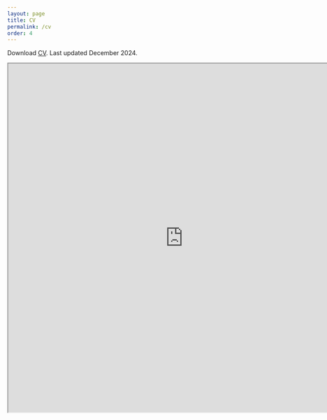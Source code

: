 ```yaml
---
layout: page
title: CV
permalink: /cv
order: 4
---
```


Download [CV](/files/CV-25.pdf). Last updated December 2024.   
<iframe src="https://justaguyalways.github.io/files/CV-25.pdf" width="800" height="800"> </iframe>
